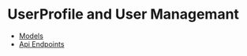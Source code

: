 # UserProfile and User Managemant
- [Models](userprofile/docs/models.md)
- [Api Endpoints](userprofile/docs/api_endpoints.md)
